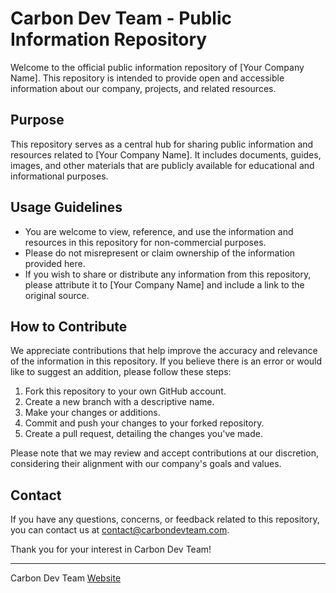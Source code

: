 # Carbon Dev Team - Public Information Repository

Welcome to the official public information repository of [Your Company Name]. This repository is intended to provide open and accessible information about our company, projects, and related resources.

## Purpose

This repository serves as a central hub for sharing public information and resources related to [Your Company Name]. It includes documents, guides, images, and other materials that are publicly available for educational and informational purposes.

## Usage Guidelines

- You are welcome to view, reference, and use the information and resources in this repository for non-commercial purposes.
- Please do not misrepresent or claim ownership of the information provided here.
- If you wish to share or distribute any information from this repository, please attribute it to [Your Company Name] and include a link to the original source.

## How to Contribute

We appreciate contributions that help improve the accuracy and relevance of the information in this repository. If you believe there is an error or would like to suggest an addition, please follow these steps:

1. Fork this repository to your own GitHub account.
2. Create a new branch with a descriptive name.
3. Make your changes or additions.
4. Commit and push your changes to your forked repository.
5. Create a pull request, detailing the changes you've made.

Please note that we may review and accept contributions at our discretion, considering their alignment with our company's goals and values.

## Contact

If you have any questions, concerns, or feedback related to this repository, you can contact us at [contact@carbondevteam.com](mailto:contact@yourcompany.com).

Thank you for your interest in Carbon Dev Team!

---

Carbon Dev Team
[Website](https://www.yourcompany.com)
